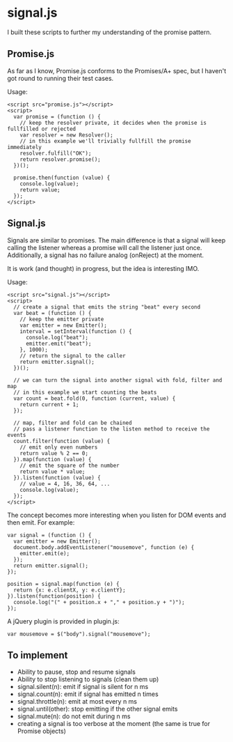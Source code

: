 signal.js
=========

I built these scripts to further my understanding of the promise pattern.

Promise.js
----------
As far as I know, Promise.js conforms to the Promises/A+ spec, but I haven't got round to running their test cases.

Usage:

    <script src="promise.js"></script>
    <script>
      var promise = (function () {
        // keep the resolver private, it decides when the promise is fullfilled or rejected
        var resolver = new Resolver();
        // in this example we'll trivially fullfill the promise immediately
        resolver.fulfill("OK");
        return resolver.promise();
      })();

      promise.then(function (value) {
        console.log(value);
        return value;
      });
    </script>


Signal.js
---------
Signals are similar to promises. The main difference is that a signal will keep calling the listener whereas a promise will call the listener just once. Additionally, a signal has no failure analog (onReject) at the moment.

It is work (and thought) in progress, but the idea is interesting IMO.

Usage:

    <script src="signal.js"></script>
    <script>
      // create a signal that emits the string "beat" every second
      var beat = (function () {
        // keep the emitter private
        var emitter = new Emitter();
        interval = setInterval(function () {
          console.log("beat");
          emitter.emit("beat");
        }, 1000);
        // return the signal to the caller
        return emitter.signal();
      })();

      // we can turn the signal into another signal with fold, filter and map
      // in this example we start counting the beats
      var count = beat.fold(0, function (current, value) {
        return current + 1;
      });

      // map, filter and fold can be chained
      // pass a listener function to the listen method to receive the events
      count.filter(function (value) {
        // emit only even numbers
        return value % 2 == 0;
      }).map(function (value) {
        // emit the square of the number
        return value * value;
      }).listen(function (value) {
        // value = 4, 16, 36, 64, ...
        console.log(value);
      });
    </script>

The concept becomes more interesting when you listen for DOM events and then emit. For example:

    var signal = (function () {
      var emitter = new Emitter();
      document.body.addEventListener("mousemove", function (e) {
        emitter.emit(e);
      });
      return emitter.signal();
    });

    position = signal.map(function (e) {
      return {x: e.clientX, y: e.clientY};
    }).listen(function(position) {
      console.log("(" + position.x + "," + position.y + ")");
    });

A jQuery plugin is provided in plugin.js:

    var mousemove = $("body").signal("mousemove");

To implement
------------
* Ability to pause, stop and resume signals
* Ability to stop listening to signals (clean them up)
* signal.silent(n): emit if signal is silent for n ms
* signal.count(n): emit if signal has emitted n times
* signal.throttle(n): emit at most every n ms
* signal.until(other): stop emitting if the other signal emits
* signal.mute(n): do not emit during n ms
* creating a signal is too verbose at the moment (the same is true for Promise objects)
